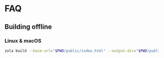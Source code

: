 # FAQ

## Building offline

### Linux & macOS

```sh
zola build --base-url="$PWD/public/index.html" --output-dir="$PWD/public"
```


